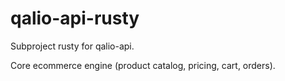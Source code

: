 # qalio-api-rusty

Subproject rusty for qalio-api.

Core ecommerce engine (product catalog, pricing, cart, orders).
